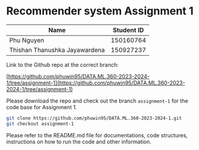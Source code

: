 # Recommender system Assignment 1
| Name | Student ID |
| --- | --- |
| Phu Nguyen | 150160764 |
| Thishan Thanushka Jayawardena | 150927237 |

Link to the Github repo at the correct branch:

[https://github.com/phuwin95/DATA.ML.360-2023-2024-1/tree/assignment-1](https://github.com/phuwin95/DATA.ML.360-2023-2024-1/tree/assignment-1)

Please download the repo and check out the branch `assignment-1` for the code base for Assignment 1.

``` bash
git clone https://github.com/phuwin95/DATA.ML.360-2023-2024-1.git
git checkout assignment-1 
```

Please refer to the README.md file for documentations, code structures, instructions on how to run the code and other information.